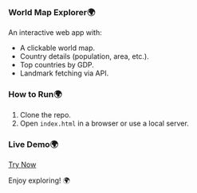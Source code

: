 ### World Map Explorer🌍
An interactive web app with:  
- A clickable world map.  
- Country details (population, area, etc.).  
- Top countries by GDP.  
- Landmark fetching via API.  

### How to Run🌍  
1. Clone the repo.  
2. Open `index.html` in a browser or use a local server.  

### Live Demo🌍 
[Try Now]()  

Enjoy exploring! 🌍
